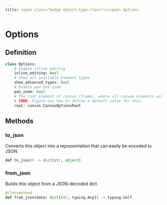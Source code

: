 ```yaml
---
title: <span class="badge object-type-class"></span> Options
---
```

# <span class="badge object-type-class"></span> Options

## Definition

```python
class Options:
    # Enable inline editing
    inline_editing: bool
    # Show all available element types
    show_advanced_types: bool
    # Enable pan and zoom
    pan_zoom: bool
    # The root element of canvas (frame), where all canvas elements are nested
    # TODO: Figure out how to define a default value for this
    root: canvas.CanvasOptionsRoot
```
## Methods

### <span class="badge object-method"></span> to_json

Converts this object into a representation that can easily be encoded to JSON.

```python
def to_json() -> dict[str, object]
```

### <span class="badge object-method"></span> from_json

Builds this object from a JSON-decoded dict.

```python
@classmethod
def from_json(data: dict[str, typing.Any]) -> typing.Self
```

